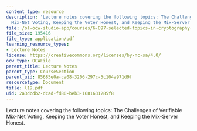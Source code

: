 ```yaml
---
content_type: resource
description: 'Lecture notes covering the following topics: The Challenges of Verifiable
  Mix-Net Voting, Keeping the Voter Honest, and Keeping the Mix-Server Honest.'
file: /ol-ocw-studio-app/courses/6-897-selected-topics-in-cryptography-spring-2004/2a3dcdb2dcadfd80beb31681631285f8_l19.pdf
file_size: 195416
file_type: application/pdf
learning_resource_types:
- Lecture Notes
license: https://creativecommons.org/licenses/by-nc-sa/4.0/
ocw_type: OCWFile
parent_title: Lecture Notes
parent_type: CourseSection
parent_uid: 85685e0a-ca08-3206-297c-5c104a971d9f
resourcetype: Document
title: l19.pdf
uid: 2a3dcdb2-dcad-fd80-beb3-1681631285f8
---
```

Lecture notes covering the following topics: The Challenges of Verifiable Mix-Net Voting, Keeping the Voter Honest, and Keeping the Mix-Server Honest.